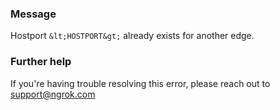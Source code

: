 
### Message
Hostport `&lt;HOSTPORT&gt;` already exists for another edge.

### Further help
If you're having trouble resolving this error, please reach out to [support@ngrok.com](mailto:support@ngrok.com?subject=Help%20with%20ERR_NGROK_7122)

